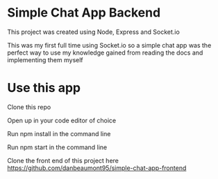 # Simple Chat App Backend

This project was created using Node, Express and Socket.io

This was my first full time using Socket.io so a simple chat app was the perfect way to use my knowledge gained from reading the docs and implementing them myself

# Use this app

Clone this repo

Open up in your code editor of choice

Run npm install in the command line

Run npm start in the command line

Clone the front end of this project here https://github.com/danbeaumont95/simple-chat-app-frontend 